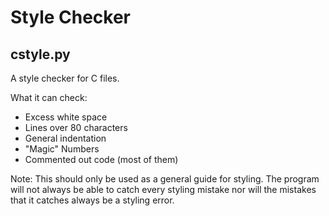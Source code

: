 # Style Checker
## cstyle.py
A style checker for C files.

What it can check:

- Excess white space
- Lines over 80 characters
- General indentation
- "Magic" Numbers
- Commented out code (most of them)
    
Note: This should only be used as a general guide for styling. The program
will not always be able to catch every styling mistake nor will the
mistakes that it catches always be a styling error.
    